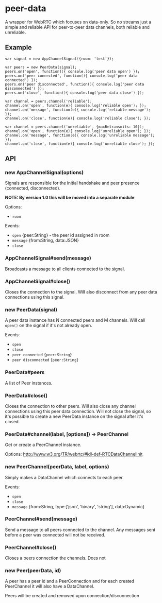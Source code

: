 # peer-data

A wrapper for WebRTC which focuses on data-only. So no streams just a simple
and reliable API for peer-to-peer data channels, both reliable and unreliable.

## Example

```
var signal = new AppChannelSignal({room: 'test'});

var peers = new PeerData(signal);
peers.on('open', function(){ console.log('peer data open') });
peers.on('peer connected', function(){ console.log('peer data connected') });
peers.on('peer disconnected', function(){ console.log('peer data disconnected') });
peers.on('close', function(){ console.log('peer data close') });

var channel = peers.channel('reliable');
channel.on('open', function(e){ console.log('reliable open'); });
channel.on('message', function(e){ console.log('reliable message'); });
channel.on('close', function(e){ console.log('reliable close'); });

var channel = peers.channel('unreliable', {maxRetransmits: 10});
channel.on('open', function(e){ console.log('unreliable open'); });
channel.on('message', function(e){ console.log('unreliable message'); });
channel.on('close', function(e){ console.log('unreliable close'); });

```

## API

### new AppChannelSignal(options)

Signals are responsible for the initial handshake and peer presence (connected,
disconnected).

__NOTE: By version 1.0 this will be moved into a separate module__

Options:
- `room`

Events:
- `open` {peer:String} - the peer id assigned in room
- `message` {from:String, data:JSON}
- `close`

### AppChannelSignal#send(message)

Broadcasts a message to all clients connected to the signal.

### AppChannelSignal#close()

Closes the connection to the signal. Will also disconnect from any peer data
connections using this signal.

### new PeerData(signal)

A peer data instance has N connected peers and M channels. Will call `open()` on
the signal if it's not already open.

Events:
- `open`
- `close`
- `peer connected` `{peer:String}`
- `peer disconnected` `{peer:String}`

### PeerData#peers

A list of Peer instances.


### PeerData#close()

Closes the connection to other peers. Will also close any channel connections
using this peer data connection. Will not close the signal, so it's possible
to create a new PeerData instance on the signal after it's closed.


### PeerData#channel(label, [options]) -> PeerChannel

Get or create a PeerChannel instance.

Options:
http://www.w3.org/TR/webrtc/#idl-def-RTCDataChannelInit

### new PeerChannel(peerData, label, options)

Simply makes a DataChannel which connects to each peer.

Events:
- `open`
- `close`
- `message` {from:String, type:['json', 'binary', 'string'], data:Dynamic}


### PeerChannel#send(message)

Send a message to all peers connected to the channel. Any messages sent before
a peer was connected will not be received.


### PeerChannel#close()

Closes a peers connection the channels. Does not


### new Peer(peerData, id)

A peer has a peer id and a PeerConnection and for each created PeerChannel it
will also have a DataChannel.

Peers will be created and removed upon connection/disconnection
